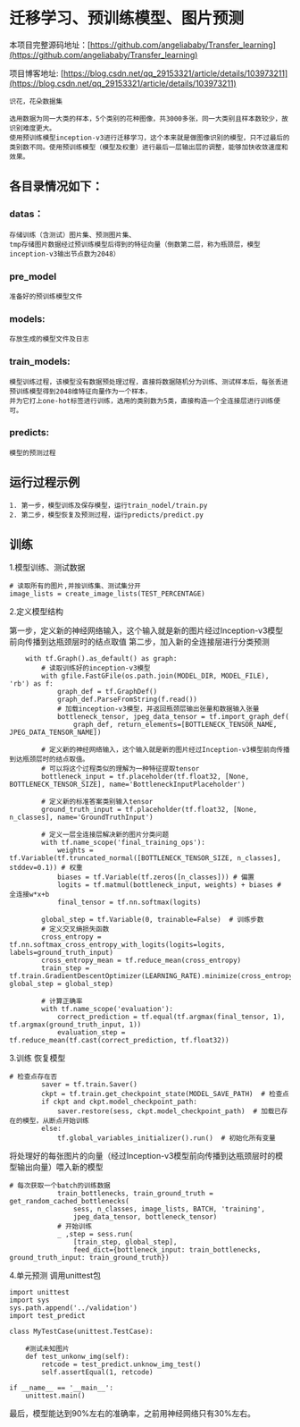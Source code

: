 # 迁移学习、预训练模型、图片预测

本项目完整源码地址：[https://github.com/angeliababy/Transfer_learning](https://github.com/angeliababy/Transfer_learning)

项目博客地址: [https://blog.csdn.net/qq_29153321/article/details/103973211](https://blog.csdn.net/qq_29153321/article/details/103973211)

    识花，花朵数据集

    选用数据为同一大类的样本，5个类别的花种图像，共3000多张，同一大类别且样本数较少，故识别难度更大。
    使用预训练模型inception-v3进行迁移学习，这个本来就是做图像识别的模型，只不过最后的类别数不同。使用预训练模型（模型及权重）进行最后一层输出层的调整，能够加快收敛速度和效果。

## 各目录情况如下：

### datas：

    存储训练（含测试）图片集、预测图片集、
    tmp存储图片数据经过预训练模型后得到的特征向量（倒数第二层，称为瓶颈层，模型inception-v3输出节点数为2048）
    
### pre_model

    准备好的预训练模型文件

### models:

    存放生成的模型文件及日志

### train_models:

    模型训练过程，该模型没有数据预处理过程，直接将数据随机分为训练、测试样本后，每张丢进预训练模型得到2048维特征向量作为一个样本，
	并为它打上one-hot标签进行训练，选用的类别数为5类，直接构造一个全连接层进行训练便可。
   
### predicts:

    模型的预测过程
    
## 运行过程示例

    1. 第一步，模型训练及保存模型，运行train_nodel/train.py
    2. 第二步，模型恢复及预测过程，运行predicts/predict.py
    
 ## 训练
 1.模型训练、测试数据
 ```
 # 读取所有的图片,并按训练集、测试集分开
 image_lists = create_image_lists(TEST_PERCENTAGE)
 ```
2.定义模型结构

第一步，定义新的神经网络输入，这个输入就是新的图片经过Inception-v3模型前向传播到达瓶颈层时的结点取值
第二步，加入新的全连接层进行分类预测
```
    with tf.Graph().as_default() as graph:
        # 读取训练好的inception-v3模型
        with gfile.FastGFile(os.path.join(MODEL_DIR, MODEL_FILE), 'rb') as f:
            graph_def = tf.GraphDef()
            graph_def.ParseFromString(f.read())
            # 加载inception-v3模型，并返回瓶颈层输出张量和数据输入张量
            bottleneck_tensor, jpeg_data_tensor = tf.import_graph_def(
                graph_def, return_elements=[BOTTLENECK_TENSOR_NAME, JPEG_DATA_TENSOR_NAME])

        # 定义新的神经网络输入，这个输入就是新的图片经过Inception-v3模型前向传播到达瓶颈层时的结点取值。
        # 可以将这个过程类似的理解为一种特征提取tensor
        bottleneck_input = tf.placeholder(tf.float32, [None, BOTTLENECK_TENSOR_SIZE], name='BottleneckInputPlaceholder')

        # 定义新的标准答案类别输入tensor
        ground_truth_input = tf.placeholder(tf.float32, [None, n_classes], name='GroundTruthInput')

        # 定义一层全连接层解决新的图片分类问题
        with tf.name_scope('final_training_ops'):
            weights = tf.Variable(tf.truncated_normal([BOTTLENECK_TENSOR_SIZE, n_classes], stddev=0.1)) # 权重
            biases = tf.Variable(tf.zeros([n_classes])) # 偏置
            logits = tf.matmul(bottleneck_input, weights) + biases # 全连接w*x+b
            final_tensor = tf.nn.softmax(logits)

        global_step = tf.Variable(0, trainable=False)  # 训练步数
        # 定义交叉熵损失函数
        cross_entropy = tf.nn.softmax_cross_entropy_with_logits(logits=logits, labels=ground_truth_input)
        cross_entropy_mean = tf.reduce_mean(cross_entropy)
        train_step = tf.train.GradientDescentOptimizer(LEARNING_RATE).minimize(cross_entropy_mean, global_step = global_step)

        # 计算正确率
        with tf.name_scope('evaluation'):
            correct_prediction = tf.equal(tf.argmax(final_tensor, 1), tf.argmax(ground_truth_input, 1))
            evaluation_step = tf.reduce_mean(tf.cast(correct_prediction, tf.float32))
```
3.训练
恢复模型
```
# 检查点存在否
        saver = tf.train.Saver()
        ckpt = tf.train.get_checkpoint_state(MODEL_SAVE_PATH)  # 检查点
        if ckpt and ckpt.model_checkpoint_path:
            saver.restore(sess, ckpt.model_checkpoint_path)  # 加载已存在的模型，从断点开始训练
        else:
            tf.global_variables_initializer().run()  # 初始化所有变量
```

将处理好的每张图片的向量（经过Inception-v3模型前向传播到达瓶颈层时的模型输出向量）喂入新的模型
```
# 每次获取一个batch的训练数据
            train_bottlenecks, train_ground_truth = get_random_cached_bottlenecks(
                sess, n_classes, image_lists, BATCH, 'training',
                jpeg_data_tensor, bottleneck_tensor)
            # 开始训练
            _ ,step = sess.run(
                [train_step, global_step],
                feed_dict={bottleneck_input: train_bottlenecks, ground_truth_input: train_ground_truth})
```

4.单元预测
调用unittest包

```
import unittest
import sys
sys.path.append('../validation')
import test_predict

class MyTestCase(unittest.TestCase):

    #测试未知图片
    def test_unkonw_img(self):
        retcode = test_predict.unknow_img_test()
        self.assertEqual(1, retcode)

if __name__ == '__main__':
    unittest.main()
```

最后，模型能达到90%左右的准确率，之前用神经网络只有30%左右。
